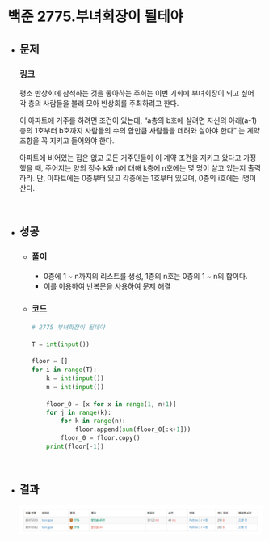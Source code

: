 # 백준 2775.부녀회장이 될테야

- ## 문제
    ### [링크](https://www.acmicpc.net/problem/2775)

    평소 반상회에 참석하는 것을 좋아하는 주희는 이번 기회에 부녀회장이 되고 싶어 각 층의 사람들을 불러 모아 반상회를 주최하려고 한다.

    이 아파트에 거주를 하려면 조건이 있는데, “a층의 b호에 살려면 자신의 아래(a-1)층의 1호부터 b호까지 사람들의 수의 합만큼 사람들을 데려와 살아야 한다” 는 계약 조항을 꼭 지키고 들어와야 한다.

    아파트에 비어있는 집은 없고 모든 거주민들이 이 계약 조건을 지키고 왔다고 가정했을 때, 주어지는 양의 정수 k와 n에 대해 k층에 n호에는 몇 명이 살고 있는지 출력하라. 단, 아파트에는 0층부터 있고 각층에는 1호부터 있으며, 0층의 i호에는 i명이 산다.

<br>

- ## 성공

    - ### 풀이
        - 0층에 1 ~ n까지의 리스트를 생성, 1층의 n호는 0층의 1 ~ n의 합이다.
        - 이를 이용하여 반복문을 사용하여 문제 해결

    - ### 코드

        ```python
        # 2775 부녀회장이 될테야

        T = int(input())

        floor = []
        for i in range(T):
            k = int(input())
            n = int(input())
    
            floor_0 = [x for x in range(1, n+1)]
            for j in range(k):
                for k in range(n):
                    floor.append(sum(floor_0[:k+1]))
                floor_0 = floor.copy()
            print(floor[-1])


</br>

- ## 결과

    ![alt text](image/2775_결과.png)
